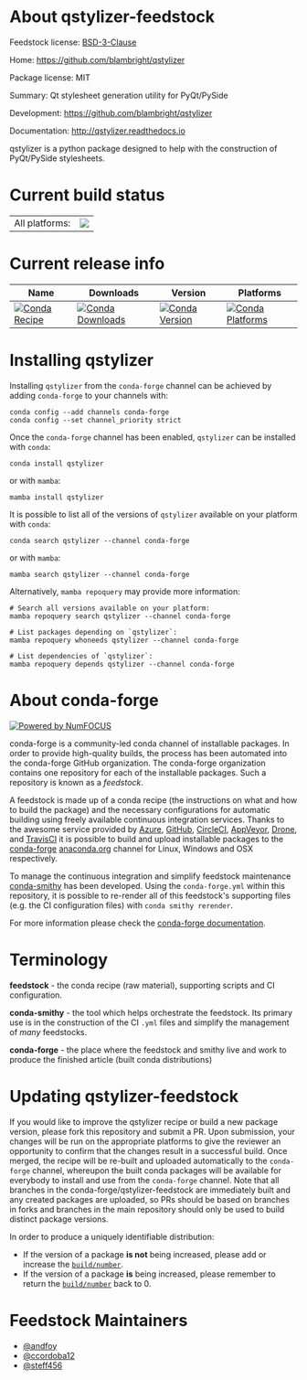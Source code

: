 About qstylizer-feedstock
=========================

Feedstock license: [BSD-3-Clause](https://github.com/conda-forge/qstylizer-feedstock/blob/main/LICENSE.txt)

Home: https://github.com/blambright/qstylizer

Package license: MIT

Summary: Qt stylesheet generation utility for PyQt/PySide 

Development: https://github.com/blambright/qstylizer

Documentation: http://qstylizer.readthedocs.io

qstylizer is a python package designed to help with the construction of
PyQt/PySide stylesheets.


Current build status
====================


<table><tr><td>All platforms:</td>
    <td>
      <a href="https://dev.azure.com/conda-forge/feedstock-builds/_build/latest?definitionId=12339&branchName=main">
        <img src="https://dev.azure.com/conda-forge/feedstock-builds/_apis/build/status/qstylizer-feedstock?branchName=main">
      </a>
    </td>
  </tr>
</table>

Current release info
====================

| Name | Downloads | Version | Platforms |
| --- | --- | --- | --- |
| [![Conda Recipe](https://img.shields.io/badge/recipe-qstylizer-green.svg)](https://anaconda.org/conda-forge/qstylizer) | [![Conda Downloads](https://img.shields.io/conda/dn/conda-forge/qstylizer.svg)](https://anaconda.org/conda-forge/qstylizer) | [![Conda Version](https://img.shields.io/conda/vn/conda-forge/qstylizer.svg)](https://anaconda.org/conda-forge/qstylizer) | [![Conda Platforms](https://img.shields.io/conda/pn/conda-forge/qstylizer.svg)](https://anaconda.org/conda-forge/qstylizer) |

Installing qstylizer
====================

Installing `qstylizer` from the `conda-forge` channel can be achieved by adding `conda-forge` to your channels with:

```
conda config --add channels conda-forge
conda config --set channel_priority strict
```

Once the `conda-forge` channel has been enabled, `qstylizer` can be installed with `conda`:

```
conda install qstylizer
```

or with `mamba`:

```
mamba install qstylizer
```

It is possible to list all of the versions of `qstylizer` available on your platform with `conda`:

```
conda search qstylizer --channel conda-forge
```

or with `mamba`:

```
mamba search qstylizer --channel conda-forge
```

Alternatively, `mamba repoquery` may provide more information:

```
# Search all versions available on your platform:
mamba repoquery search qstylizer --channel conda-forge

# List packages depending on `qstylizer`:
mamba repoquery whoneeds qstylizer --channel conda-forge

# List dependencies of `qstylizer`:
mamba repoquery depends qstylizer --channel conda-forge
```


About conda-forge
=================

[![Powered by
NumFOCUS](https://img.shields.io/badge/powered%20by-NumFOCUS-orange.svg?style=flat&colorA=E1523D&colorB=007D8A)](https://numfocus.org)

conda-forge is a community-led conda channel of installable packages.
In order to provide high-quality builds, the process has been automated into the
conda-forge GitHub organization. The conda-forge organization contains one repository
for each of the installable packages. Such a repository is known as a *feedstock*.

A feedstock is made up of a conda recipe (the instructions on what and how to build
the package) and the necessary configurations for automatic building using freely
available continuous integration services. Thanks to the awesome service provided by
[Azure](https://azure.microsoft.com/en-us/services/devops/), [GitHub](https://github.com/),
[CircleCI](https://circleci.com/), [AppVeyor](https://www.appveyor.com/),
[Drone](https://cloud.drone.io/welcome), and [TravisCI](https://travis-ci.com/)
it is possible to build and upload installable packages to the
[conda-forge](https://anaconda.org/conda-forge) [anaconda.org](https://anaconda.org/)
channel for Linux, Windows and OSX respectively.

To manage the continuous integration and simplify feedstock maintenance
[conda-smithy](https://github.com/conda-forge/conda-smithy) has been developed.
Using the ``conda-forge.yml`` within this repository, it is possible to re-render all of
this feedstock's supporting files (e.g. the CI configuration files) with ``conda smithy rerender``.

For more information please check the [conda-forge documentation](https://conda-forge.org/docs/).

Terminology
===========

**feedstock** - the conda recipe (raw material), supporting scripts and CI configuration.

**conda-smithy** - the tool which helps orchestrate the feedstock.
                   Its primary use is in the construction of the CI ``.yml`` files
                   and simplify the management of *many* feedstocks.

**conda-forge** - the place where the feedstock and smithy live and work to
                  produce the finished article (built conda distributions)


Updating qstylizer-feedstock
============================

If you would like to improve the qstylizer recipe or build a new
package version, please fork this repository and submit a PR. Upon submission,
your changes will be run on the appropriate platforms to give the reviewer an
opportunity to confirm that the changes result in a successful build. Once
merged, the recipe will be re-built and uploaded automatically to the
`conda-forge` channel, whereupon the built conda packages will be available for
everybody to install and use from the `conda-forge` channel.
Note that all branches in the conda-forge/qstylizer-feedstock are
immediately built and any created packages are uploaded, so PRs should be based
on branches in forks and branches in the main repository should only be used to
build distinct package versions.

In order to produce a uniquely identifiable distribution:
 * If the version of a package **is not** being increased, please add or increase
   the [``build/number``](https://docs.conda.io/projects/conda-build/en/latest/resources/define-metadata.html#build-number-and-string).
 * If the version of a package **is** being increased, please remember to return
   the [``build/number``](https://docs.conda.io/projects/conda-build/en/latest/resources/define-metadata.html#build-number-and-string)
   back to 0.

Feedstock Maintainers
=====================

* [@andfoy](https://github.com/andfoy/)
* [@ccordoba12](https://github.com/ccordoba12/)
* [@steff456](https://github.com/steff456/)

